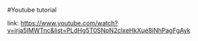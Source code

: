 #Youtube tutorial

link: https://www.youtube.com/watch?v=irja5lMWTnc&list=PLdHg5T0SNpN2clxeHkXue8iNhPagFgAyk